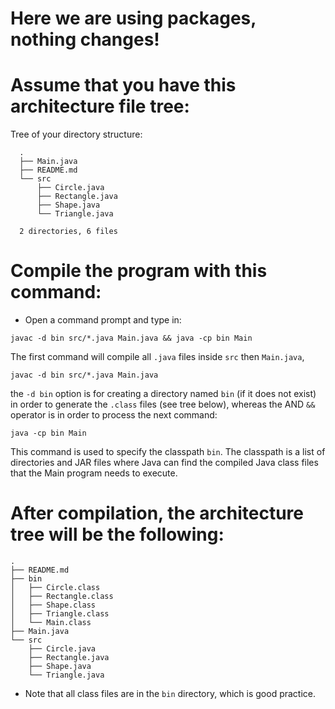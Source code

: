# Here we are using packages, nothing changes!

# Assume that you have this architecture file tree:
Tree of your directory structure:
  ```
    .
    ├── Main.java
    ├── README.md
    └── src
        ├── Circle.java
        ├── Rectangle.java
        ├── Shape.java
        └── Triangle.java

    2 directories, 6 files
  ```


# Compile the program with this command:
  - Open a command prompt and type in:
  ```
  javac -d bin src/*.java Main.java && java -cp bin Main
  ```

  The first command will compile all ```.java``` files inside ```src```
  then ```Main.java```,
  ```
  javac -d bin src/*.java Main.java
  ```
  the ```-d bin``` option is for creating a directory named ```bin```
  (if it does not exist) in order to generate the ```.class``` files
  (see tree below),
  whereas the AND ```&&``` operator is in order to process the next command:
  ```
  java -cp bin Main
  ```
  This command is used to specify the classpath ```bin```.
  The classpath is a list of directories and JAR files where Java can find
  the compiled Java class files that the Main program needs to execute.


# After compilation, the architecture tree will be the following:
```
.
├── README.md
├── bin
│   ├── Circle.class
│   ├── Rectangle.class
│   ├── Shape.class
│   ├── Triangle.class
│   └── Main.class
├── Main.java
└── src
    ├── Circle.java
    ├── Rectangle.java
    ├── Shape.java
    └── Triangle.java
```

- Note that all class files are in the ```bin``` directory, which is
  good practice.
